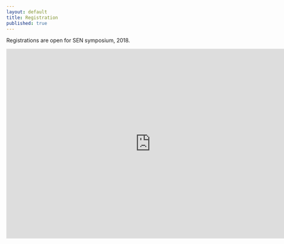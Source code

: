 ```yaml
---
layout: default
title: Registration
published: true
---
```


Registrations are open for SEN symposium, 2018.

<iframe src="https://docs.google.com/forms/d/e/1FAIpQLSeCAHP1eamllWAxs_6k1uFZO_kaMOByYanFJknrq1kzTJgkbQ/viewform?embedded=true" width="760" height="500" frameborder="0" marginheight="0" marginwidth="0">Loading...</iframe>

